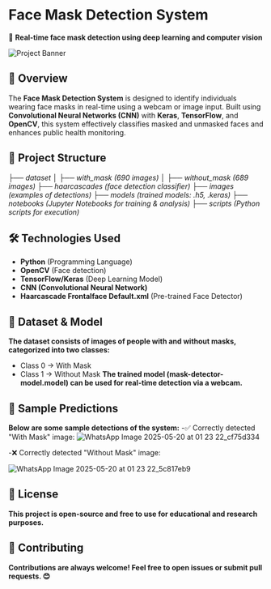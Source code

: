 # Face Mask Detection System  
🚀 **Real-time face mask detection using deep learning and computer vision**  

![Project Banner](https://github.com/user-attachments/assets/9923d8d4-60c6-4369-8e33-ed14502716c5)
## 📌 Overview  
The **Face Mask Detection System** is designed to identify individuals wearing face masks in real-time using a webcam or image input. Built using **Convolutional Neural Networks (CNN)** with **Keras**, **TensorFlow**, and **OpenCV**, this system effectively classifies masked and unmasked faces and enhances public health monitoring.

## 📂 Project Structure  
*├── dataset*
*│   ├── with_mask (690 images)*
*│   ├── without_mask (689 images)*
*├── haarcascades (face detection classifier)*
*├── images (examples of detections)*
*├── models (trained models: .h5, .keras)*
*├── notebooks (Jupyter Notebooks for training & analysis)*
*├── scripts (Python scripts for execution)*

## 🛠 Technologies Used  
- **Python** (Programming Language)  
- **OpenCV** (Face detection)  
- **TensorFlow/Keras** (Deep Learning Model)  
- **CNN (Convolutional Neural Network)**  
- **Haarcascade Frontalface Default.xml** (Pre-trained Face Detector)  

## 🎯 Dataset & Model
**The dataset consists of images of people with and without masks, categorized into two classes:**
- Class 0 → With Mask
- Class 1 → Without Mask
**The trained model (mask-detector-model.model) can be used for real-time detection via a webcam.**

## 📸 Sample Predictions
**Below are some sample detections of the system:**
-✅ Correctly detected "With Mask" image:
![WhatsApp Image 2025-05-20 at 01 23 22_cf75d334](https://github.com/user-attachments/assets/287f6f05-b1d2-4ffc-9fe2-eb8c4e97d93d)

-❌ Correctly detected "Without Mask" image:

![WhatsApp Image 2025-05-20 at 01 23 22_5c817eb9](https://github.com/user-attachments/assets/8b43c398-0c43-4e72-bdb1-245be22d6784)



## 📜 License
**This project is open-source and free to use for educational and research purposes.**
## 🙌 Contributing
**Contributions are always welcome! Feel free to open issues or submit pull requests. 😊**
